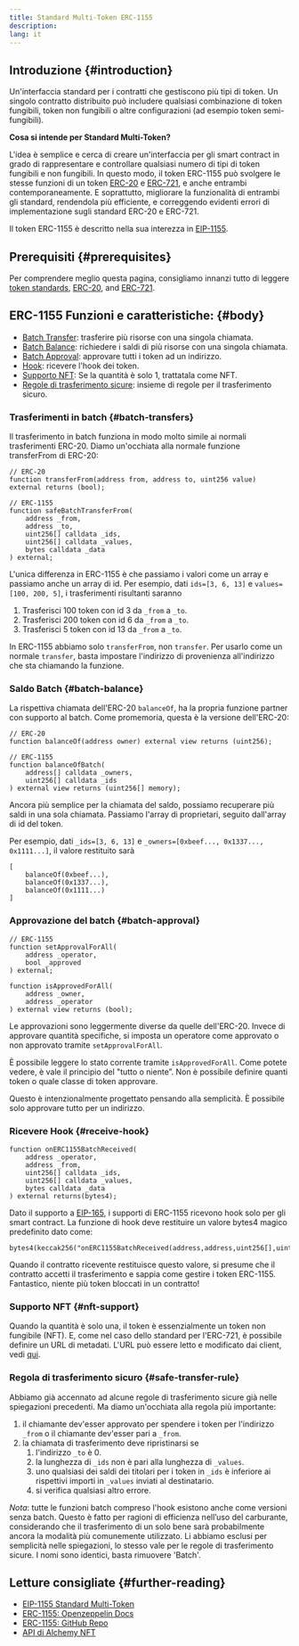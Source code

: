 ```yaml
---
title: Standard Multi-Token ERC-1155
description:
lang: it
---
```


## Introduzione {#introduction}

Un'interfaccia standard per i contratti che gestiscono più tipi di token. Un singolo contratto distribuito può includere qualsiasi combinazione di token fungibili, token non fungibili o altre configurazioni (ad esempio token semi-fungibili).

**Cosa si intende per Standard Multi-Token?**

L'idea è semplice e cerca di creare un'interfaccia per gli smart contract in grado di rappresentare e controllare qualsiasi numero di tipi di token fungibili e non fungibili. In questo modo, il token ERC-1155 può svolgere le stesse funzioni di un token [ERC-20](/developers/docs/standards/tokens/erc-20/) e [ERC-721](/developers/docs/standards/tokens/erc-721/), e anche entrambi contemporaneamente. E soprattutto, migliorare la funzionalità di entrambi gli standard, rendendola più efficiente, e correggendo evidenti errori di implementazione sugli standard ERC-20 e ERC-721.

Il token ERC-1155 è descritto nella sua interezza in [EIP-1155](https://eips.ethereum.org/EIPS/eip-1155).

## Prerequisiti {#prerequisites}

Per comprendere meglio questa pagina, consigliamo innanzi tutto di leggere [token standards](/developers/docs/standards/tokens/), [ERC-20](/developers/docs/standards/tokens/erc-20/), and [ERC-721](/developers/docs/standards/tokens/erc-721/).

## ERC-1155 Funzioni e caratteristiche: {#body}

- [Batch Transfer](#batch_transfers): trasferire più risorse con una singola chiamata.
- [Batch Balance](#batch_transfers): richiedere i saldi di più risorse con una singola chiamata.
- [Batch Approval](#batch_approval): approvare tutti i token ad un indirizzo.
- [Hook](#recieve_hook): ricevere l'hook dei token.
- [Supporto NFT](#nft_support): Se la quantità è solo 1, trattatala come NFT.
- [Regole di trasferimento sicure](#safe_transfer_rule): insieme di regole per il trasferimento sicuro.

### Trasferimenti in batch {#batch-transfers}

Il trasferimento in batch funziona in modo molto simile ai normali trasferimenti ERC-20. Diamo un'occhiata alla normale funzione transferFrom di ERC-20:

```solidity
// ERC-20
function transferFrom(address from, address to, uint256 value) external returns (bool);

// ERC-1155
function safeBatchTransferFrom(
    address _from,
    address _to,
    uint256[] calldata _ids,
    uint256[] calldata _values,
    bytes calldata _data
) external;
```

L'unica differenza in ERC-1155 è che passiamo i valori come un array e passiamo anche un array di id. Per esempio, dati `ids=[3, 6, 13]` e `values=[100, 200, 5]`, i trasferimenti risultanti saranno

1. Trasferisci 100 token con id 3 da `_from` a `_to`.
2. Trasferisci 200 token con id 6 da `_from` a `_to`.
3. Trasferisci 5 token con id 13 da `_from` a `_to`.

In ERC-1155 abbiamo solo `transferFrom`, non `transfer`. Per usarlo come un normale `transfer`, basta impostare l'indirizzo di provenienza all'indirizzo che sta chiamando la funzione.

### Saldo Batch {#batch-balance}

La rispettiva chiamata dell'ERC-20 `balanceOf`, ha la propria funzione partner con supporto al batch. Come promemoria, questa è la versione dell'ERC-20:

```solidity
// ERC-20
function balanceOf(address owner) external view returns (uint256);

// ERC-1155
function balanceOfBatch(
    address[] calldata _owners,
    uint256[] calldata _ids
) external view returns (uint256[] memory);
```

Ancora più semplice per la chiamata del saldo, possiamo recuperare più saldi in una sola chiamata. Passiamo l'array di proprietari, seguito dall'array di id del token.

Per esempio, dati `_ids=[3, 6, 13]` e `_owners=[0xbeef..., 0x1337..., 0x1111...]`, il valore restituito sarà

```solidity
[
    balanceOf(0xbeef...),
    balanceOf(0x1337...),
    balanceOf(0x1111...)
]
```

### Approvazione del batch {#batch-approval}

```solidity
// ERC-1155
function setApprovalForAll(
    address _operator,
    bool _approved
) external;

function isApprovedForAll(
    address _owner,
    address _operator
) external view returns (bool);
```

Le approvazioni sono leggermente diverse da quelle dell'ERC-20. Invece di approvare quantità specifiche, si imposta un operatore come approvato o non approvato tramite `setApprovalForAll`.

È possibile leggere lo stato corrente tramite `isApprovedForAll`. Come potete vedere, è vale il principio del "tutto o niente”. Non è possibile definire quanti token o quale classe di token approvare.

Questo è intenzionalmente progettato pensando alla semplicità. È possibile solo approvare tutto per un indirizzo.

### Ricevere Hook {#receive-hook}

```solidity
function onERC1155BatchReceived(
    address _operator,
    address _from,
    uint256[] calldata _ids,
    uint256[] calldata _values,
    bytes calldata _data
) external returns(bytes4);
```

Dato il supporto a [EIP-165](https://eips.ethereum.org/EIPS/eip-165), i supporti di ERC-1155 ricevono hook solo per gli smart contract. La funzione di hook deve restituire un valore bytes4 magico predefinito dato come:

```solidity
bytes4(keccak256("onERC1155BatchReceived(address,address,uint256[],uint256[],bytes)"))
```

Quando il contratto ricevente restituisce questo valore, si presume che il contratto accetti il trasferimento e sappia come gestire i token ERC-1155. Fantastico, niente più token bloccati in un contratto!

### Supporto NFT {#nft-support}

Quando la quantità è solo una, il token è essenzialmente un token non fungibile (NFT). E, come nel caso dello standard per l'ERC-721, è possibile definire un URL di metadati. L'URL può essere letto e modificato dai client, vedi [qui](https://eips.ethereum.org/EIPS/eip-1155#metadata).

### Regola di trasferimento sicuro {#safe-transfer-rule}

Abbiamo già accennato ad alcune regole di trasferimento sicure già nelle spiegazioni precedenti. Ma diamo un'occhiata alla regola più importante:

1. il chiamante dev'esser approvato per spendere i token per l'indirizzo `_from` o il chiamante dev'esser pari a `_from`.
2. la chiamata di trasferimento deve ripristinarsi se
   1. l'indirizzo `_to` è 0.
   2. la lunghezza di `_ids` non è pari alla lunghezza di `_values`.
   3. uno qualsiasi dei saldi dei titolari per i token in `_ids` è inferiore ai rispettivi importi in `_values` inviati al destinatario.
   4. si verifica qualsiasi altro errore.

_Nota_: tutte le funzioni batch compreso l'hook esistono anche come versioni senza batch. Questo è fatto per ragioni di efficienza nell’uso del carburante, considerando che il trasferimento di un solo bene sarà probabilmente ancora la modalità più comunemente utilizzato. Li abbiamo esclusi per semplicità nelle spiegazioni, lo stesso vale per le regole di trasferimento sicure. I nomi sono identici, basta rimuovere 'Batch'.

## Letture consigliate {#further-reading}

- [EIP-1155 Standard Multi-Token](https://eips.ethereum.org/EIPS/eip-1155)
- [ERC-1155: Openzeppelin Docs](https://docs.openzeppelin.com/contracts/3.x/erc1155)
- [ERC-1155: GitHub Repo](https://github.com/enjin/erc-1155)
- [API di Alchemy NFT](https://docs.alchemy.com/alchemy/enhanced-apis/nft-api)
